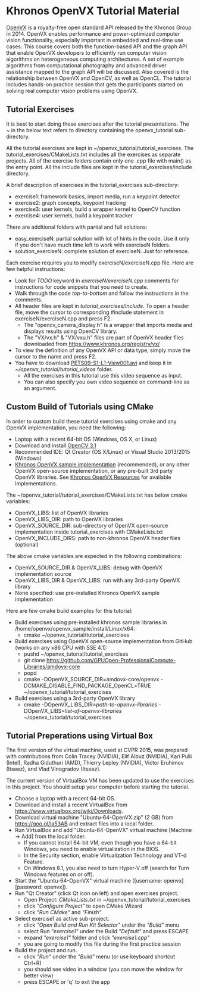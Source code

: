 # Khronos OpenVX Tutorial Material
[OpenVX](https://www.khronos.org/registry/vx/) 
is a royalty-free open standard API released by the Khronos Group
in 2014. OpenVX enables performance and power-optimized computer vision
functionality, especially important in embedded and real-time use cases.
This course covers both the function-based API and the graph API that
enable OpenVX developers to efficiently run computer vision algorithms
on heterogeneous computing architectures. A set of example algorithms
from computational photography and advanced driver assistance mapped to
the graph API will be discussed. Also covered is the relationship between
OpenVX and OpenCV, as well as OpenCL. The tutorial includes hands-on practice
session that gets the participants started on solving real computer vision
problems using OpenVX.

## Tutorial Exercises
It is best to start doing these exercises after the tutorial presentations.
The ~ in the below text refers to directory containing the openvx_tutorial
sub-directory.

All the tutorial exercises are kept in ~/openvx_tutorial/tutorial_exercises.
The tutorial_exercises/CMakeLists.txt includes all the exercises as separate 
projects. All of the exercise folders contain only one .cpp file with main() 
as the entry point. All the include files are kept in the 
tutorial_exercises/include directory. 

A brief description of exercises in the tutorial_exercises sub-directory:
  * exercise1: framework basics, import media, run a keypoint detector
  * exercise2: graph concepts, keypoint tracking
  * exercise3: user kernels, build a wrapper kernel to OpenCV function
  * exercise4: user kernels, build a keypoint tracker

There are additional folders with partial and full solutions:
  * easy_exerciseN: partial solution with lot of hints in the code. Use it
    only if you don't have much time left to work with exerciseN folders.
  * solution_exerciseN: complete solution of exerciseN. Just for reference.

Each exercise requires you to modify exerciseN/exerciseN.cpp file.
Here are few helpful instructions:
  * Look for *TODO* keyword in *exerciseN/exerciseN.cpp* comments for instructions
    for code snippets that you need to create.
  * Walk through the code *top-to-bottom* and follow the instructions
    in the comments.
  * All header files are kept in *tutorial_exercises/include*.
    To open a header file, move the cursor to corresponding #include statement
    in exerciseN/exerciseN.cpp and press F2.
    - The "opencv_camera_display.h" is a wrapper that imports media and
      displays results using OpenCV library.
    - The "VX/vx.h" & "VX/vxu.h" files are part of OpenVX header files
      downloaded from https://www.khronos.org/registry/vx/
  * To view the definition of any OpenVX API or data type, simply move the
    cursor to the name and press F2.
  * You have to download [PETS09-S1-L1-View001.avi](http://ewh.ieee.org/r6/scv/sps/openvx-material/PETS09-S1-L1-View001.avi) and keep it in *~/openvx_tutorial/tutorial_videos* folder. 
    * All the exercises in this tutorial use this video sequence as input.
    * You can also specify you own video sequence on command-line as an argument.

## Custom Build of Tutorials using CMake
In order to custom build these tutorial exercises using cmake and
any OpenVX implementation, you need the following:
  * Laptop with a recent 64-bit OS (Windows, OS X, or Linux)
  * Download and install [OpenCV 3.1](http://opencv.org/downloads.html)
  * Recommended IDE: Qt Creator (OS X/Linux) or Visual Studio 2013/2015 (Windows)
  * [Khronos OpenVX sample implementation](https://www.khronos.org/registry/vx/) (recommended), or any other OpenVX open-source implementation, or any pre-built 3rd party OpenVX libraries. See [Khronos OpenVX Resources](https://www.khronos.org/openvx/resources) for available implementations.

The ~/openvx_tutorial/tutorial_exercises/CMakeLists.txt has below cmake variables:
  * OpenVX_LIBS:         list of OpenVX libraries
  * OpenVX_LIBS_DIR:     path to OpenVX libraries
  * OpenVX_SOURCE_DIR:   sub-directory of OpenVX open-source implementation
                           inside tutorial_exercises with CMakeLists.txt
  * OpenVX_INCLUDE_DIRS: path to non-khronos OpenVX header files (optional)

The above cmake variables are expected in the following combinations:
  * OpenVX_SOURCE_DIR & OpenVX_LIBS: debug with OpenVX implementation source
  * OpenVX_LIBS_DIR & OpenVX_LIBS: run with any 3rd-party OpenVX library
  * None specified: use pre-installed Khronos OpenVX sample implementation

Here are few cmake build examples for this tutorial:
  * Build exercises using pre-installed khronos sample libraries in
    /home/openvx/openvx_sample/install/Linux/x64:
      * cmake ~/openvx_tutorial/tutorial_exercises
  * Build exercises using OpenVX open-source implementation from GitHub
    (works on any x86 CPU with SSE 4.1):
      * pushd ~/openvx_tutorial/tutorial_exercises
      * git clone https://github.com/GPUOpen-ProfessionalCompute-Libraries/amdovx-core
      * popd
      * cmake -DOpenVX_SOURCE_DIR=amdovx-core/openvx -DCMAKE_DISABLE_FIND_PACKAGE_OpenCL=TRUE ~/openvx_tutorial/tutorial_exercises
  * Build exercises using a 3rd-party OpenVX library
      * cmake -DOpenVX_LIBS_DIR=*path-to-openvx-libraries* -DOpenVX_LIBS=*list-of-openvx-libraries* ~/openvx_tutorial/tutorial_exercises

## Tutorial Preperations using Virtual Box
The first version of the virtual machine, used at CVPR 2015, was prepared with contributions from
Colin Tracey (NVIDIA), Elif Albuz (NVIDIA), Kari Pulli (Intel), Radha Giduthuri (AMD), Thierry Lepley (NVIDIA),
Victor Eruhimov (Itseez), and Vlad Vinogradov (Itseez).

The current version of VirtualBox VM has been updated to use the exercises in this project. You should setup your computer before starting the tutorial.
  * Choose a laptop with a recent 64-bit OS.
  * Download and install a recent VirtualBox from https://www.virtualbox.org/wiki/Downloads.
  * Download virtual machine "Ubuntu-64-OpenVX.zip" (2 GB) from https://goo.gl/Ia53AB and extract files into a local folder.
  * Run VirtualBox and add "Ubuntu-64-OpenVX" virtual machine [Machine -> Add] from the local folder. 
    * If you cannot install 64-bit VM, even though you have a 64-bit Windows, you need to enable virtualization in the BIOS. 
    * In the Security section, enable Virtualization Technology and VT-d Feature. 
    * On Windows 8.1, you also need to turn Hyper-V off (search for Turn Windows features on or off).
  * Start the "Ubuntu-64-OpenVX" virtual machine ([username: openvx][password: openvx]).
  * Run "Qt Creator" (click Qt icon on left) and open exercises project.
    * Open Project: *CMakeLists.txt* in ~/openvx_tutorial/tutorial_exercises
    * click *"Configure Project"* to open CMake Wizard
    * click *"Run CMake"* and *"Finish"*
  * Select exercise1 as active sub-project.
    * click *"Open Build and Run Kit Selector"* under the *"Build"* menu
    * select Run *"exercise1"* under the Build *"Default"* and press ESCAPE
    * expand *"exercise1"* folder and click *"exercise1.cpp"*
    * you are going to modify this file during the first practice session
  * Build the project and run.
    * click *"Run"* under the *"Build"* menu (or use keyboard shortcut Ctrl+R)
    * you should see video in a window (you can move the window for better view)
    * press ESCAPE or 'q' to exit the app


